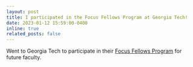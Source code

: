 ```yaml
---
layout: post
title: I participated in the Focus Fellows Program at Georgia Tech!
date: 2023-01-12 15:59:00-0400
inline: true
related_posts: false
---
```


Went to Georgia Tech to participate in their [Focus Fellows Program](https://www.gtri.gatech.edu/georgia-tech-gtri-focus-fellows-program) for future faculty.

